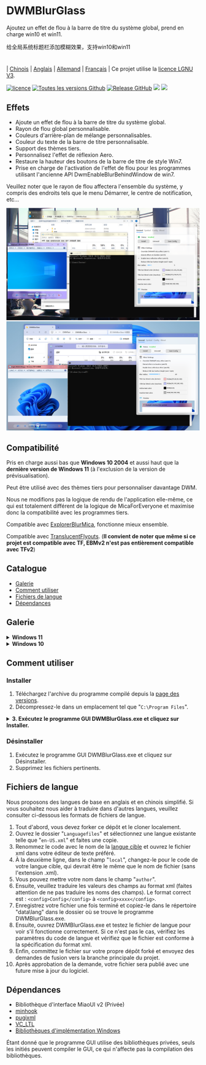 # DWMBlurGlass
Ajoutez un effet de flou à la barre de titre du système global, prend en charge win10 et win11.

给全局系统标题栏添加模糊效果，支持win10和win11
#
| [Chinois](/README_ZH.md) | [Anglais](/README.md) | [Allemand](/README_DE.md) | [Français](/README_FR.md) | 
Ce projet utilise la [licence LGNU V3](/COPYING.LESSER).

[![licence](https://img.shields.io/github/license/Maplespe/DWMBlurGlass.svg)](https://www.gnu.org/licenses/lgpl-3.0.en.html)
[![Toutes les versions Github](https://img.shields.io/github/downloads/Maplespe/DWMBlurGlass/total.svg)](https://github.com/Maplespe/DWMBlurGlass/releases)
[![Release GitHub](https://img.shields.io/github/release/Maplespe/DWMBlurGlass.svg)](https://github.com/Maplespe/DWMBlurGlass/releases/latest)
<img src="https://img.shields.io/badge/langue-c++-F34B7D.svg"/>
<img src="https://img.shields.io/github/last-commit/Maplespe/DWMBlurGlass.svg"/>  

## Effets
* Ajoute un effet de flou à la barre de titre du système global.
* Rayon de flou global personnalisable.
* Couleurs d'arrière-plan de mélange personnalisables.
* Couleur du texte de la barre de titre personnalisable.
* Support des thèmes tiers.
* Personnalisez l'effet de réflexion Aero.
* Restaure la hauteur des boutons de la barre de titre de style Win7.
* Prise en charge de l'activation de l'effet de flou pour les programmes utilisant l'ancienne API DwmEnableBlurBehindWindow de win7.

Veuillez noter que le rayon de flou affectera l'ensemble du système, y compris des endroits tels que le menu Démarrer, le centre de notification, etc...

![image](/Screenshot/001911.png)
![image](/Screenshot/10307.png)

## Compatibilité
Pris en charge aussi bas que **Windows 10 2004** et aussi haut que la **dernière version de Windows 11** (à l'exclusion de la version de prévisualisation).

Peut être utilisé avec des thèmes tiers pour personnaliser davantage DWM.

Nous ne modifions pas la logique de rendu de l'application elle-même, ce qui est totalement différent de la logique de MicaForEveryone et maximise donc la compatibilité avec les programmes tiers.

Compatible avec [ExplorerBlurMica](https://github.com/Maplespe/ExplorerBlurMica), fonctionne mieux ensemble.

Compatible avec [TranslucentFlyouts](https://github.com/ALTaleX531/TranslucentFlyouts). (**Il convient de noter que même si ce projet est compatible avec TF, EBMv2 n'est pas entièrement compatible avec TFv2**)

## Catalogue
- [Galerie](#galerie)
- [Comment utiliser](#comment-utiliser)
- [Fichiers de langue](#fichiers-de-langue)
- [Dépendances](#dépendances)

## Galerie
<details><summary><b>Windows 11</b></summary>
  
![image](/Screenshot/10307.png)

> Activer "Remplacer l'effet mica DWMAPI (win11)"

![image](/Screenshot/013521.png)
</details>

<details><summary><b>Windows 10</b></summary>

![image](/Screenshot/001911.png)

Utilisation de thèmes tiers

> Activer "Étendre les effets aux bordures (win10)"

> Activer "Effet de réflexion Aero (win10)"

> Activer "Réduire la hauteur des boutons de la barre de titre (style win7)"

![image](/Screenshot/025454.png)

</details>

## Comment utiliser

### Installer
1. Téléchargez l'archive du programme compilé depuis la [page des versions](https://github.com/Maplespe/DWMBlurGlass/releases).
2. Décompressez-le dans un emplacement tel que "`C:\Program Files`".
<details><summary><b>3. Exécutez le programme GUI DWMBlurGlass.exe et cliquez sur Installer.</b></summary>

![image](/Screenshot/012746.png)

>Si le message "Installation réussie ! Mais vous n'avez pas téléchargé de fichier valide pour les symboles, téléchargez-le dans la page "Symboles" pour le faire marcher !" s'affiche, vous devez cliquer sur la page des Symboles et cliquer sur Télécharger avant de pouvoir l'utiliser.

>**Notez que vous pourriez recevoir des notifications similaires à l'avenir, surtout après des mises à jour système.**

![image](/Screenshot/012924.png)

</details>

### Désinstaller
1. Exécutez le programme GUI DWMBlurGlass.exe et cliquez sur Désinstaller.
2. Supprimez les fichiers pertinents.

## Fichiers de langue
Nous proposons des langues de base en anglais et en chinois simplifié.
Si vous souhaitez nous aider à traduire dans d'autres langues, veuillez consulter ci-dessous les formats de fichiers de langue.

1. Tout d'abord, vous devez forker ce dépôt et le cloner localement.
2. Ouvrez le dossier "`Languagefiles`" et sélectionnez une langue existante telle que "`en-US.xml`" et faites une copie.
3. Renommez le code avec le nom de la [langue cible](https://learn.microsoft.com/en-us/windows/win32/intl/locale-names) et ouvrez le fichier xml dans votre éditeur de texte préféré.
4. À la deuxième ligne, dans le champ "`local`", changez-le pour le code de votre langue cible, qui devrait être le même que le nom de fichier (sans l'extension .xml).
5. Vous pouvez mettre votre nom dans le champ "`author`".
6. Ensuite, veuillez traduire les valeurs des champs au format xml (faites attention de ne pas traduire les noms des champs). Le format correct est : `<config>Config</config>` à `<config>xxxx</config>`.
7. Enregistrez votre fichier une fois terminé et copiez-le dans le répertoire "data\lang" dans le dossier où se trouve le programme DWMBlurGlass.exe.
8. Ensuite, ouvrez DWMBlurGlass.exe et testez le fichier de langue pour voir s'il fonctionne correctement. Si ce n'est pas le cas, vérifiez les paramètres du code de langue et vérifiez que le fichier est conforme à la spécification du format xml.
9. Enfin, committez le fichier sur votre propre dépôt forké et envoyez des demandes de fusion vers la branche principale du projet.
10. Après approbation de la demande, votre fichier sera publié avec une future mise à jour du logiciel.

## Dépendances
* Bibliothèque d'interface MiaoUI v2 (Privée)
* [minhook](https://github.com/m417z/minhook)
* [pugixml](https://github.com/zeux/pugixml)
* [VC_LTL](https://github.com/Chuyu-Team/VC-LTL5)
* [Bibliothèques d'implémentation Windows](https://github.com/Microsoft/wil)

Étant donné que le programme GUI utilise des bibliothèques privées, seuls les initiés peuvent compiler le GUI, ce qui n'affecte pas la compilation des bibliothèques.
